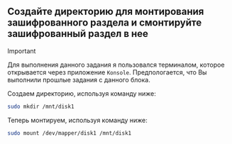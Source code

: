 ## Создайте директорию для монтирования зашифрованного раздела и смонтируйте зашифрованный раздел в нее

> [!IMPORTANT]
> Для выполнения данного задания я пользовался терминалом, которое открывается через приложение `Konsole`.
> Предпологается, что Вы выполнили прошлые задания с данного блока.

Создаем директорию, используя команду ниже: 

```bash
sudo mkdir /mnt/disk1
```

Теперь монтируем, используя команду ниже:

```bash
sudo mount /dev/mapper/disk1 /mnt/disk1
```
